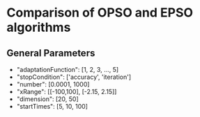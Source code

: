 # Comparison of OPSO and EPSO algorithms

## General Parameters
- "adaptationFunction": [1, 2, 3, ..., 5]
- "stopCondition": ['accuracy', 'iteration']
- "number": [0.0001, 1000]
- "xRange": [[-100,100], [-2.15, 2.15]]
- "dimension": [20, 50]
- "startTimes": [5, 10, 100]
